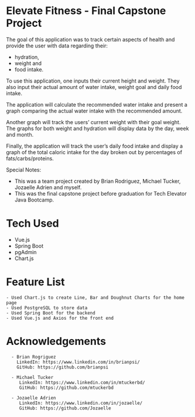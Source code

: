 # Elevate Fitness - Final Capstone Project
The goal of this application was to track certain aspects of health and provide the user with data regarding their:
  - hydration,
  - weight and
  - food intake.  

To use this application, one inputs their current height and weight. They also input their actual amount of water intake, weight goal and daily food intake.  

The application will calculate the recommended water intake and present a graph comparing the actual water intake with the recommended amount.

Another graph will track the users’ current weight with their goal weight. The graphs for both weight and hydration will display data by the day, week and month.

Finally, the application will track the user’s daily food intake and display a graph of the total caloric intake for the day broken out by percentages of fats/carbs/proteins.


Special Notes:

- This was a team project created by Brian Rodriguez, Michael Tucker, Jozaelle Adrien and myself.
- This was the final capstone project before graduation for Tech Elevator Java Bootcamp.

# Tech Used   
   -  Vue.js
   -  Spring Boot
   -  pgAdmin
   -  Chart.js

# Feature List
    - Used Chart.js to create Line, Bar and Doughnut Charts for the home page
    - Used PostgreSQL to store data
    - Used Spring Boot for the backend
    - Used Vue.js and Axios for the front end
    
# Acknowledgements
      - Brian Rogriguez
        LinkedIn: https://www.linkedin.com/in/brianpsi/
        GitHub: https://github.com/brianpsi

      - Michael Tucker
         LinkedIn: https://www.linkedin.com/in/mtuckerbd/
         GitHub: https://github.com/mtuckerbd
         
      - Jozaelle Adrien
         LinkedIn: https://www.linkedin.com/in/jozaelle/
         GitHub: https://github.com/Jozaelle

